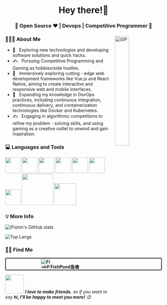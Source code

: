 <h1 align="center">Hey there!👋 </h1>
<h3 align="center">🚀  Open Source ♥ | Devops | Competitive Programmer  🚀</h3>
<div>
  <img align="right" alt="GIF" width="30%" height="30%" src="https://media.giphy.com/media/iIqmM5tTjmpOB9mpbn/giphy.gif" />
<div align="left">
  <h3 align="left"> 👨🏻‍💻 About Me </h3>
</div>
</div>

- 🤔 &nbsp; Exploring new technologies and developing software solutions and quick hacks.
- ✍️ &nbsp; Pursuing Competitive Programming and Gaming as hobbies/side hustles.
- 🚀 &nbsp; Immersively exploring cutting - edge web development frameworks like Vue.js and React Native, aiming to create interactive and responsive web and mobile interfaces.
- 🌱 &nbsp; Expanding my knowledge in DevOps practices, including continuous integration, continuous delivery, and containerization technologies like Docker and Kubernetes.
- ✍️ &nbsp; Engaging in algorithmic competitions to refine my problem - solving skills, and using gaming as a creative outlet to unwind and gain inspiration.
  
<div>
  <h3 align="left"> 💻 Languages and Tools </h3>
  <p>
   <img src="https://media.giphy.com/media/3rCcV6sC1o2GY/giphy.gif" width="50" alt="">
   <img src="https://media3.giphy.com/media/ln7z2eWriiQAllfVcn/200w.webp" width="50" alt="">
   <img src="https://i.giphy.com/media/LMt9638dO8dftAjtco/200.webp"   width="50" alt="">
    <img src="https://media0.giphy.com/media/v1.Y2lkPTc5MGI3NjExbGl6M3hhYWx4cm1paHFsYnozd2x3c2swajd6ODVubXE0Nnc3eXhmcyZlcD12MV9pbnRlcm5hbF9naWZfYnlfaWQmY3Q9cw/VgGthkhUvGgOit7Y9i/giphy.gif"   width="50" alt="">
   <img src="https://i.giphy.com/media/eNAsjO55tPbgaor7ma/200w.webp" width="50" alt="">
   <img src="https://i.giphy.com/media/IdyAQJVN2kVPNUrojM/200.webp" width="50" alt="">
   <img src="https://media3.giphy.com/media/kdFc8fubgS31b8DsVu/giphy.webp" width="50" alt="">
   <img src="https://media.giphy.com/media/kH1DBkPNyZPOk0BxrM/giphy.gif" width="100" alt="">
   <img src="https://media.giphy.com/media/SsCYf6DRFJrOpP0IoM/giphy.gif" width="70" alt="">
  <p>
</div>

<div>
  <h3 align="left"> 💡 More Info </h3>
  <div align="center">
  </div>
</div>

![iFishin's GitHub stats](https://github-readme-stats.vercel.app/api?username=ifishin&show_icons=true&theme=tokyonight)

![Top Langs](https://github-readme-stats.vercel.app/api/top-langs/?username=ifishin&layout=compact&theme=tokyonight)

<div>
<h3 align="left"> 🤝🏻 Find Me </h3>
<div style="text-decoration: none; text-align: center; font-weight: bold; border:2px solid; border-radius: 4px">
<a style="text-decoration: none" href="https://ifishin.xyz/"><img src="./images/greenfish_clear.png" alt="FishPond鱼塘" width="32" height="32">FishPond鱼塘</a>
</div>

</div>

<img src="https://media.giphy.com/media/LnQjpWaON8nhr21vNW/giphy.gif" width="60" alt=""> <em><b>I love to make friends.</b> so if you want to say <b>hi, I'll be happy to meet you more!</b> 😊</em>
